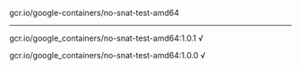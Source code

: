 gcr.io/google-containers/no-snat-test-amd64 

----
gcr.io/google_containers/no-snat-test-amd64:1.0.1 √

gcr.io/google_containers/no-snat-test-amd64:1.0.0 √

